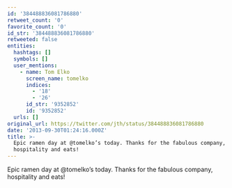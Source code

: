 ```yaml
---
id: '384488836081786880'
retweet_count: '0'
favorite_count: '0'
id_str: '384488836081786880'
retweeted: false
entities:
  hashtags: []
  symbols: []
  user_mentions:
    - name: Tom Elko
      screen_name: tomelko
      indices:
        - '18'
        - '26'
      id_str: '9352852'
      id: '9352852'
  urls: []
original_url: https://twitter.com/jth/status/384488836081786880
date: '2013-09-30T01:24:16.000Z'
title: >-
  Epic ramen day at @tomelko’s today. Thanks for the fabulous company,
  hospitality and eats!
---
```


Epic ramen day at @tomelko’s today. Thanks for the fabulous company, hospitality and eats!